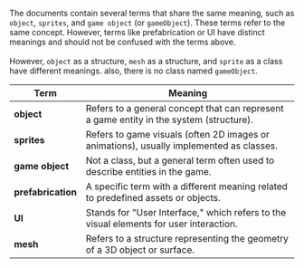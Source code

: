 The documents contain several terms that share the same meaning, such as `object`, `sprites`, and `game object` (or `gameObject`).
These terms refer to the same concept. However, terms like prefabrication or UI have distinct meanings and should not be 
confused with the terms above. 
<br> <br>
However, `object` as a structure, `mesh` as a structure, and `sprite` as a class have different meanings.
also, there is no class named `gameObject`.

| Term             | Meaning                                                                                   |
|------------------|-------------------------------------------------------------------------------------------|
| **object**       | Refers to a general concept that can represent a game entity in the system (structure).    |
| **sprites**      | Refers to game visuals (often 2D images or animations), usually implemented as classes.    |
| **game object**  | Not a class, but a general term often used to describe entities in the game.               |
| **prefabrication** | A specific term with a different meaning related to predefined assets or objects.        |
| **UI**            | Stands for "User Interface," which refers to the visual elements for user interaction.    |
| **mesh**          | Refers to a structure representing the geometry of a 3D object or surface.                |
